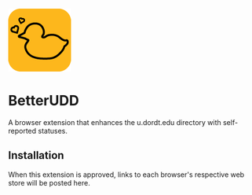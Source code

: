 ![BetterUDD Logo](Logos/BetterUDD-App-Outline-Logo-128.png)
# BetterUDD

A browser extension that enhances the u.dordt.edu directory with self-reported statuses.

## Installation
When this extension is approved, links to each browser's respective web store will be posted here.
